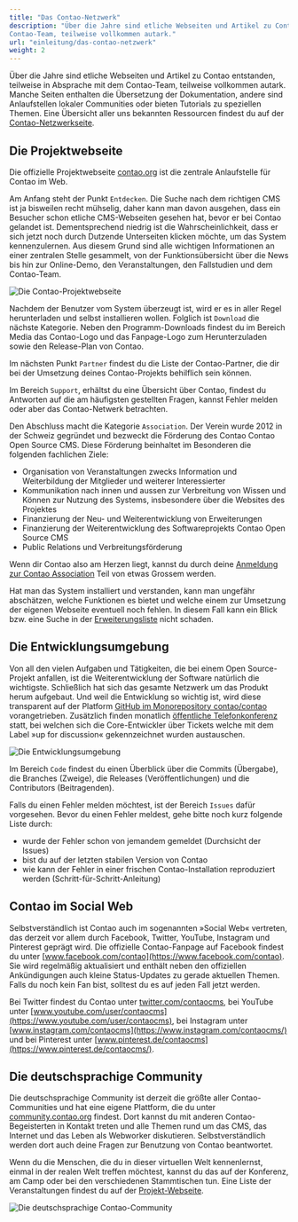 ```yaml
---
title: "Das Contao-Netzwerk"
description: "Über die Jahre sind etliche Webseiten und Artikel zu Contao entstanden, teilweise in Absprache mit dem 
Contao-Team, teilweise vollkommen autark."
url: "einleitung/das-contao-netzwerk"
weight: 2
---
```


Über die Jahre sind etliche Webseiten und Artikel zu Contao entstanden, teilweise in Absprache mit dem Contao-Team, 
teilweise vollkommen autark. Manche Seiten enthalten die Übersetzung der Dokumentation, andere sind Anlaufstellen 
lokaler Communities oder bieten Tutorials zu speziellen Themen. Eine Übersicht aller uns bekannten Ressourcen findest
du auf der [Contao-Netzwerkseite](https://contao.org/de/netzwerk.html).


## Die Projektwebseite

Die offizielle Projektwebseite [contao.org](https://contao.org/de/) ist die zentrale Anlaufstelle für 
Contao im Web.

Am Anfang steht der Punkt `Entdecken`. Die Suche nach dem richtigen CMS ist ja bisweilen recht mühselig, daher kann man 
davon ausgehen, dass ein Besucher schon etliche CMS-Webseiten gesehen hat, bevor er bei Contao gelandet ist. 
Dementsprechend niedrig ist die Wahrscheinlichkeit, dass er sich jetzt noch durch Dutzende Unterseiten klicken möchte, 
um das System kennenzulernen. Aus diesem Grund sind alle wichtigen Informationen an einer zentralen Stelle gesammelt, 
von der Funktionsübersicht über die News bis hin zur Online-Demo, den Veranstaltungen, den Fallstudien und dem 
Contao-Team.

![Die Contao-Projektwebseite](/introduction/images/de/die-contao-projektwebseite.png)

Nachdem der Benutzer vom System überzeugt ist, wird er es in aller Regel herunterladen und selbst installieren wollen. 
Folglich ist `Download` die nächste Kategorie. Neben den Programm-Downloads findest du im Bereich Media das Contao-Logo 
und das Fanpage-Logo zum Herunterzuladen sowie den Release-Plan von Contao.

Im nächsten Punkt `Partner` findest du die Liste der Contao-Partner, die dir bei der Umsetzung deines Contao-Projekts 
behilflich sein können.

Im Bereich `Support`, erhältst du eine Übersicht über Contao, findest du Antworten auf die am häufigsten gestellten 
Fragen, kannst Fehler melden oder aber das Contao-Netwerk betrachten.

Den Abschluss macht die Kategorie `Association`. Der Verein wurde 2012 in der Schweiz gegründet und bezweckt die 
Förderung des Contao Contao Open Source CMS. Diese Förderung beinhaltet im Besonderen die folgenden fachlichen 
Ziele:
                         
- Organisation von Veranstaltungen zwecks Information und Weiterbildung der Mitglieder und weiterer Interessierter
- Kommunikation nach innen und aussen zur Verbreitung von Wissen und Können zur Nutzung des Systems, insbesondere über 
die Websites des Projektes
- Finanzierung der Neu- und Weiterentwicklung von Erweiterungen
- Finanzierung der Weiterentwicklung des Softwareprojekts Contao Open Source CMS
- Public Relations und Verbreitungsförderung

Wenn dir Contao also am Herzen liegt, kannst du durch deine 
[Anmeldung zur Contao Association](https://association.contao.org/mitglied-werden.html) Teil von etwas Grossem werden.

Hat man das System installiert und verstanden, kann man ungefähr abschätzen, welche Funktionen es bietet und welche
einem zur Umsetzung der eigenen Webseite eventuell noch fehlen. In diesem Fall kann ein Blick bzw. eine Suche in der 
[Erweiterungsliste](https://extensions.contao.org) nicht schaden.


## Die Entwicklungsumgebung

Von all den vielen Aufgaben und Tätigkeiten, die bei einem Open Source-Projekt anfallen, ist die Weiterentwicklung der 
Software natürlich die wichtigste. Schließlich hat sich das gesamte Netzwerk um das Produkt herum aufgebaut. Und weil 
die Entwicklung so wichtig ist, wird diese transparent auf der Platform 
[GitHub im Monorepository contao/contao](https://github.com/contao/contao/) vorangetrieben. Zusätzlich finden monatlich 
[öffentliche Telefonkonferenz](https://contao.org/de/mumble-calls.html) statt, bei welchen sich die Core-Entwickler 
über Tickets welche mit dem Label »up for discussion« gekennzeichnet wurden 
austauschen.

![Die Entwicklungsumgebung](/introduction/images/de/die-entwicklungsumgebung.png)

Im Bereich `Code` findest du einen Überblick über die Commits (Übergabe), die Branches (Zweige), die Releases 
(Veröffentlichungen) und die Contributors (Beitragenden).

Falls du einen Fehler melden möchtest, ist der Bereich `Issues` dafür vorgesehen. Bevor du einen Fehler meldest, gehe 
bitte noch kurz folgende Liste durch:

- wurde der Fehler schon von jemandem gemeldet (Durchsicht der Issues)
- bist du auf der letzten stabilen Version von Contao
- wie kann der Fehler in einer frischen Contao-Installation reproduziert werden (Schritt-für-Schritt-Anleitung)


## Contao im Social Web

Selbstverständlich ist Contao auch im sogenannten »Social Web« vertreten, das derzeit vor allem durch Facebook, Twitter, 
YouTube, Instagram und Pinterest geprägt wird. Die offizielle Contao-Fanpage auf Facebook findest du unter 
[www.facebook.com/contao](https://www.facebook.com/contao). Sie wird regelmäßig aktualisiert und enthält 
neben den offiziellen Ankündigungen auch kleine Status-Updates zu gerade aktuellen Themen. Falls du noch kein Fan bist, 
solltest du es auf jeden Fall jetzt werden.

Bei Twitter findest du Contao unter [twitter.com/contaocms](https://twitter.com/contaocms), bei YouTube unter 
[www.youtube.com/user/contaocms](https://www.youtube.com/user/contaocms), bei Instagram unter 
[www.instagram.com/contaocms](https://www.instagram.com/contaocms/) und bei Pinterest unter 
[www.pinterest.de/contaocms](https://www.pinterest.de/contaocms/).


## Die deutschsprachige Community

Die deutschsprachige Community ist derzeit die größte aller Contao-Communities und hat eine eigene Plattform, die du 
unter [community.contao.org](https://community.contao.org/de/) findest. Dort kannst du mit anderen Contao-Begeisterten 
in Kontakt treten und alle Themen rund um das CMS, das Internet und das Leben als Webworker diskutieren. 
Selbstverständlich werden dort auch deine Fragen zur Benutzung von Contao beantwortet.

Wenn du die Menschen, die du in dieser virtuellen Welt kennenlernst, einmal in der realen Welt treffen möchtest, kannst 
du das auf der Konferenz, am Camp oder bei den verschiedenen Stammtischen tun. Eine Liste der Veranstaltungen findest 
du auf der [Projekt-Webseite](https://contao.org/de/veranstaltungen.html).

![Die deutschsprachige Contao-Community](/introduction/images/de/die-deutschsprachige-contao-community.png)

